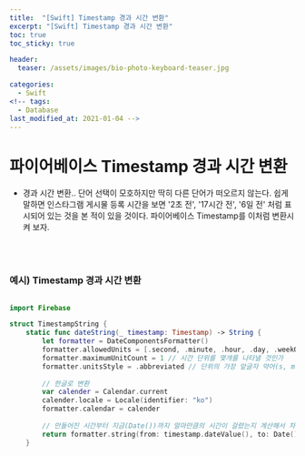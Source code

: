 ```yaml
---
title:  "[Swift] Timestamp 경과 시간 변환"
excerpt: "[Swift] Timestamp 경과 시간 변환"
toc: true
toc_sticky: true

header:
  teaser: /assets/images/bio-photo-keyboard-teaser.jpg

categories:
  - Swift
<!-- tags:
  - Database 
last_modified_at: 2021-01-04 -->
---
```

# 파이어베이스 Timestamp 경과 시간 변환
- 경과 시간 변환.. 단어 선택이 모호하지만 딱히 다른 단어가 떠오르지 않는다. 쉽게 말하면 인스타그램 게시물 등록 시간을 보면 '2초 전', '17시간 전', '6일 전' 처럼 표시되어 있는 것을 본 적이 있을 것이다. 
  파이어베이스 Timestamp를 이처럼 변환시켜 보자.
  

<br>
<br>

### 예시) Timestamp 경과 시간 변환
```swift

import Firebase

struct TimestampString {
    static func dateString(_ timestamp: Timestamp) -> String {
        let formatter = DateComponentsFormatter()
        formatter.allowedUnits = [.second, .minute, .hour, .day, .weekOfMonth] // 시간 단위 설정
        formatter.maximumUnitCount = 1 // 시간 단위를 몇개를 나타낼 것인가
        formatter.unitsStyle = .abbreviated // 단위의 가장 앞글자 약어(s, m, h, d, w 등)으로 설정
        
        // 한글로 변환
        var calender = Calendar.current
        calender.locale = Locale(identifier: "ko")
        formatter.calendar = calender
        
        // 만들어진 시간부터 지금(Date())까지 얼마만큼의 시간이 걸렸는지 계산해서 차이(difference)를 반환
        return formatter.string(from: timestamp.dateValue(), to: Date()) ?? ""
    }
```
